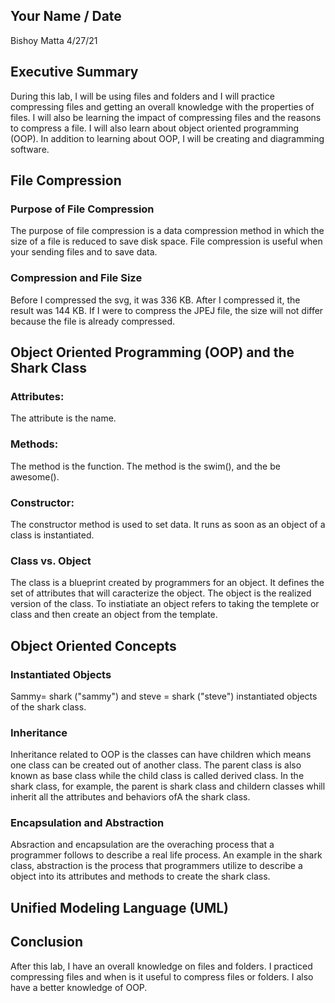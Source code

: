 ## Your Name / Date
Bishoy Matta 
4/27/21
## Executive Summary 
During this lab, I will be using files and folders and I will practice compressing files and getting an overall knowledge with the properties of files. I will also be learning the impact of compressing files and the reasons to compress a file. I will also learn about object oriented programming (OOP).  In addition to learning about OOP, I will be  creating and diagramming software.


## File Compression

### Purpose of File Compression
The purpose of file compression is a data compression method in which the size of a file is reduced to save disk space. File compression is useful when your sending files and to save data. 
### Compression and File Size
Before I compressed the svg, it was 336 KB. After I compressed it, the result was 144 KB. If I were to compress the JPEJ file, the size will not differ because the file is already compressed.
## Object Oriented Programming (OOP) and the Shark Class
### Attributes: 
The attribute is the name.
### Methods: 
The method is the function.
The method is the swim(), and the be awesome().
### Constructor: 
The constructor method is used to set data. It runs as soon as an object of a class is instantiated.
### Class vs. Object
The class is a blueprint created by programmers for an object. It defines the set of attributes that will caracterize the object. The object is the realized version of the class. To instiatiate an object refers to taking the templete or class and then create an object from the template.
## Object Oriented Concepts
### Instantiated Objects
Sammy= shark ("sammy") and steve = shark ("steve") instantiated objects of the shark class.
### Inheritance
Inheritance related to OOP is the classes can have children which means one class can be created out of another class. The parent class is also known as base class while the child class is called derived class. In the shark class, for example, the parent is shark class and childern classes whill inherit all the attributes and behaviors ofA the shark class.
### Encapsulation and Abstraction
Absraction and encapsulation are the overaching process that a programmer follows to describe a real life process. An example in the shark class, abstraction is the process that programmers utilize to describe a object into its attributes and methods to create the shark class.
## Unified Modeling Language (UML)

## Conclusion
After this lab, I have an overall knowledge on files and folders. I practiced compressing files and when is it useful to compress files or folders. I also have a better knowledge of OOP.
